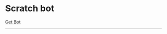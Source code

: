 # Scratch bot

[Get Bot](boturl)

___

[boturl]:https://discord.com/api/oauth2/authorize?client_id=700075148774211595&permissions=8&scope=bot%20applications.commands
